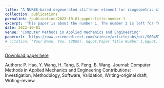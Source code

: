 ```yaml
---
title: "A NURBS-based degenerated stiffener element for isogeometric static and buckling analysis"
collection: publications
permalink: /publication/2022-10-01-paper-title-number-1
excerpt: 'This paper is about the number 1. The number 2 is left for future work.'
date: 2022-10-01
venue: 'Computer Methods in Applied Mechanics and Engineering'
paperurl: 'https://www.sciencedirect.com/science/article/abs/pii/S0045782522003814'
# citation: 'Your Name, You. (2009). &quot;Paper Title Number 1.&quot; <i>Journal 1</i>. 1(1).'
---
```


[Download paper here](https://www.sciencedirect.com/science/article/abs/pii/S0045782522003814)

Authors: P. Hao, Y. Wang, H. Tang, S. Feng, B. Wang.
Journal: Computer Methods in Applied Mechanics and Engineering
Contributions: Investigation, Methodology, Software, Validation, Writing-original draft, Writing-review